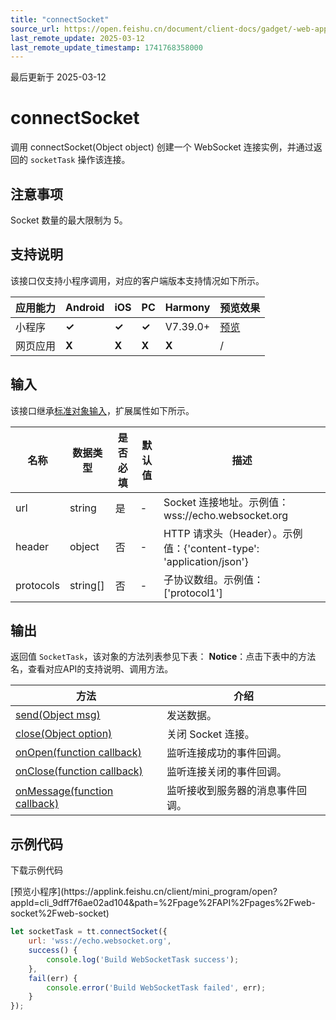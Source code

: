 ```yaml
---
title: "connectSocket"
source_url: https://open.feishu.cn/document/client-docs/gadget/-web-app-api/network/websocket/connectsocket
last_remote_update: 2025-03-12
last_remote_update_timestamp: 1741768358000
---
```

最后更新于 2025-03-12

# connectSocket

调用 connectSocket(Object object) 创建一个 WebSocket 连接实例，并通过返回的 `socketTask` 操作该连接。

## 注意事项

Socket 数量的最大限制为 5。

## 支持说明

该接口仅支持小程序调用，对应的客户端版本支持情况如下所示。

应用能力 | Android | iOS | PC | Harmony | 预览效果
--- | --- | --- | --- | --- | ---
小程序 | **✓** | **✓** | **✓** | V7.39.0+ | [预览](https://applink.feishu.cn/client/mini_program/open?appId=cli_9dff7f6ae02ad104&path=%2Fpage%2FAPI%2Fpages%2Fweb-socket%2Fweb-socket)
网页应用 | **X** | **X** | **X** | **X** | /

## 输入

该接口继承[标准对象输入](https://open.feishu.cn/document/uYjL24iN/ukzNy4SO3IjL5cjM)，扩展属性如下所示。

名称 | 数据类型 | 是否必填 | 默认值 | 描述
--- | --- | --- | --- | ---
url | string | 是 | \- | Socket 连接地址。示例值：wss://echo.websocket.org
header | object | 否 | \- | HTTP 请求头（Header）。示例值：{'content-type': 'application/json'}
protocols | string[] | 否 | \- | 子协议数组。示例值：['protocol1']

## 输出

返回值 `SocketTask`，该对象的方法列表参见下表：
**Notice**：点击下表中的方法名，查看对应API的支持说明、调用方法。

方法 | 介绍
--- | ---
[send(Object msg)](https://open.feishu.cn/document/uYjL24iN/ugDOugDOugDO/sockettask/send) | 发送数据。
[close(Object option)](https://open.feishu.cn/document/uYjL24iN/ugDOugDOugDO/sockettask/close) | 关闭 Socket 连接。
[onOpen(function callback)](https://open.feishu.cn/document/uYjL24iN/ugDOugDOugDO/sockettask/onopen) | 监听连接成功的事件回调。
[onClose(function callback)](https://open.feishu.cn/document/uYjL24iN/ugDOugDOugDO/sockettask/onclose) | 监听连接关闭的事件回调。
[onMessage(function callback)](https://open.feishu.cn/document/uYjL24iN/ugDOugDOugDO/sockettask/onmessage) | 监听接收到服务器的消息事件回调。

## 示例代码

<md-download-code href="https://open.feishu.cn/document/uYjL24iN/uYDM04iNwQjL2ADN" mobileDisplay="none">下载示例代码</md-download-code>

<div style="display: flex">
          [预览小程序](https://applink.feishu.cn/client/mini_program/open?appId=cli_9dff7f6ae02ad104&path=%2Fpage%2FAPI%2Fpages%2Fweb-socket%2Fweb-socket)

</div> 

```js
let socketTask = tt.connectSocket({
    url: 'wss://echo.websocket.org',
    success() {
        console.log('Build WebSocketTask success');
    },
    fail(err) {
        console.error('Build WebSocketTask failed', err);
    }
});

```
